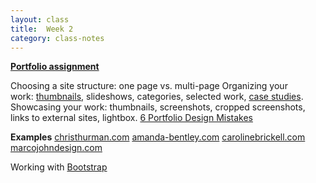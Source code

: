```yaml
---
layout: class
title:  Week 2
category: class-notes
---
```

[**Portfolio assignment**]({{site.url}}{{site.baseurl}}/assignments/portfolio)

Choosing a site structure: one page vs. multi-page
Organizing your work: [thumbnails](http://cargocollective.com/fringefocus), slideshows, categories, selected work, [case studies](http://haraldurthorleifsson.com/).
Showcasing your work: thumbnails, screenshots, cropped screenshots, links to external sites, lightbox.
[6 Portfolio Design Mistakes](http://designshack.net/articles/business-articles/6-portfolio-design-mistakes-that-drive-me-nuts/)

**Examples**
[christhurman.com](http://www.christhurman.com)
[amanda-bentley.com](http://www.amanda-bentley.com)
[carolinebrickell.com](http://www.carolinebrickell.com)
[marcojohndesign.com](http://www.marcojohndesign.com/index.html)

Working with [Bootstrap](http://getbootstrap.com/)
